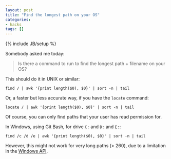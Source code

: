 ```yaml
---
layout: post
title: "Find the longest path on your OS"
categories:
- hacks
tags: []
---
```

{% include JB/setup %}

Somebody asked me today:

> Is there a command to run to find the longest path + filename on your OS?

This should do it in UNIX or similar:

    find / | awk '{print length($0), $0}' | sort -n | tail

Or, a faster but less accurate way, if you have the `locate` command:

    locate / | awk '{print length($0), $0}' | sort -n | tail

Of course, you can only find paths that your user has read permission for.

In Windows, using Git Bash, for drive `C:` and `D:` and `E:`:

    find /c /d /e | awk '{print length($0), $0}' | sort -n | tail

However, this might not work for very long paths (> 260),
due to a limitation in the [Windows API][1].

[1]: http://msdn.microsoft.com/en-us/library/aa365247%28VS.85%29.aspx#maxpath
